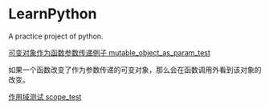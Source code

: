 # LearnPython
A practice project of python.


[可变对象作为函数参数传递例子 mutable_object_as_param_test](./20220915.py)

如果一个函数改变了作为参数传递的可变对象，那么会在函数调用外看到该对象的改变。


[作用域测试 scope_test](./20220915.py)



